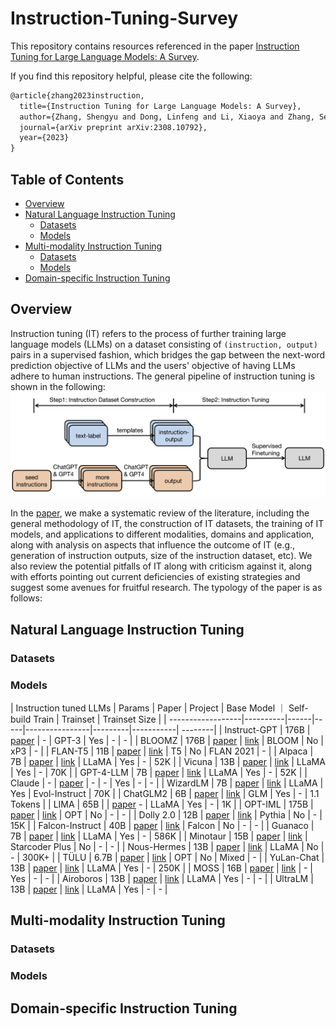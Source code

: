 # Instruction-Tuning-Survey

This repository contains resources referenced in the paper [Instruction Tuning for Large Language Models: A Survey](https://arxiv.org/abs/2308.10792). 

If you find this repository helpful, please cite the following:
```latex
@article{zhang2023instruction,
  title={Instruction Tuning for Large Language Models: A Survey},
  author={Zhang, Shengyu and Dong, Linfeng and Li, Xiaoya and Zhang, Sen and Sun, Xiaofei and Wang, Shuhe and Li, Jiwei and Hu, Runyi and Zhang, Tianwei and Wu, Fei and others},
  journal={arXiv preprint arXiv:2308.10792},
  year={2023}
}
```

## Table of Contents 
* [Overview](#Overview)
* [Natural Language Instruction Tuning](Instruction-Tuned-LLMs)
  * [Datasets](#Datasets)
  * [Models](#Models)
* [Multi-modality Instruction Tuning](Multi-modality-Instruction-Tuning)
  * [Datasets](#Datasets)
  * [Models](#Models)
* [Domain-specific Instruction Tuning](Domain-specific-Instruction-Tuning)
  

## Overview

Instruction tuning (IT) refers to the process of further training large language models (LLMs) on a dataset consisting 
of `(instruction, output)` pairs
 in a supervised fashion, 
which bridges the gap between the next-word prediction objective of LLMs and the users' objective of having LLMs adhere 
to human instructions. The general pipeline of instruction tuning is shown in the following: 
![link](./assets/method_overview.png)

In the [paper](https://arxiv.org/abs/2308.10792), we make a systematic review of the literature, including the general methodology of IT, 
the construction of IT datasets, the training of IT models, 
and applications to different modalities, domains and application, along with analysis on aspects that influence the outcome of IT (e.g., generation of instruction outputs, size of the instruction dataset, etc). We also 
review the potential pitfalls of IT along with criticism against it, along with efforts
pointing out current deficiencies of existing strategies and suggest some avenues for fruitful research.
The typology of the paper is as follows: 



## Natural Language Instruction Tuning

### Datasets 


### Models

| Instruction tuned LLMs | Params | Paper |  Project | Base Model ｜  Self-build Train | Trainset | Trainset Size |
| ------------------|----------|------|-----|----------------|---------|-----------| --------|
| Instruct-GPT | 176B | [paper]() | -  | GPT-3          | Yes    | -   | - | 
| BLOOMZ | 176B   |  [paper]() |    [link](https://huggingface.co/bigscience/bloomz)  | BLOOM          | No     | xP3       | -  | 
| FLAN-T5 | 11B   |  [paper]()   |     [link](https://huggingface.co/google/flan-t5-xxl)    | T5             | No   | FLAN 2021 | - | 
| Alpaca | 7B     |  [paper]()  |    [link](https://github.com/tatsu-lab/stanford_alpaca)  | LLaMA          | Yes              | -         | 52K  | 
| Vicuna | 13B    |  [paper]()  |    [link](https://github.com/lm-sys/FastChat)   | LLaMA          | Yes              | -         | 70K  | 
| GPT-4-LLM | 7B    |  [paper]()   |     [link](https://github.com/Instruction-Tuning-with-GPT-4/GPT-4-LLM)  | LLaMA          | Yes              | -         | 52K | 
| Claude | -     |  [paper]()  |     -     | -              | Yes              | -         | - | 
| WizardLM | 7B   |  [paper]()   |    [link](https://github.com/nlpxucan/WizardLM)   | LLaMA          | Yes              | Evol-Instruct | 70K  | 
| ChatGLM2 | 6B   |  [paper]()   |    [link](https://github.com/THUDM/ChatGLM2-6B)   | GLM            | Yes              | -         | 1.1 Tokens | 
| LIMA | 65B   |  |  [paper]()  -  | LLaMA          | Yes              | -         | 1K  | 
| OPT-IML | 175B |  [paper]()  |    [link](https://huggingface.co/facebook/opt-iml-30b)   | OPT            | No               | -         | - | 
| Dolly 2.0 | 12B  |  [paper]()  |    [link](https://github.com/databrickslabs/dolly)    | Pythia         | No               | -         | 15K  | 
| Falcon-Instruct | 40B  |  [paper]()  |   [link](https://huggingface.co/tiiuae/falcon-40b-instruct)    | Falcon         | No               | -         | - | 
| Guanaco | 7B   |  [paper]()  |    [link](https://huggingface.co/JosephusCheung/Guanaco)    | LLaMA          | Yes              | -         | 586K | 
| Minotaur | 15B   |  [paper]()   |    [link](https://huggingface.co/openaccess-ai-collective/minotaur-15b)  | Starcoder Plus | No               | -         | -  | 
| Nous-Hermes | 13B  |  [paper]()   |    [link](https://huggingface.co/NousResearch/Nous-Hermes-13b)   | LLaMA          | No               | -         | 300K+ | 
| TÜLU  | 6.7B  |  [paper]()  |   [link](https://github.com/allenai/open-instruct)   | OPT            | No     | Mixed     | - | 
| YuLan-Chat | 13B  |  [paper]()  |    [link](https://github.com/RUC-GSAI/YuLan-Chat)    | LLaMA          | Yes     | -         | 250K  | 
| MOSS  | 16B   |  [paper]()  |    [link](https://github.com/OpenLMLab/MOSS)   | -              | Yes        | -         | -  | 
| Airoboros  | 13B   |  [paper]() |    [link](https://github.com/jondurbin/airoboros)    | LLaMA          | Yes              | -         | -  | 
| UltraLM | 13B    |  [paper]() |    [link](https://github.com/thunlp/UltraChat)   | LLaMA          | Yes              | -         | - | 

## Multi-modality Instruction Tuning

### Datasets

### Models

## Domain-specific Instruction Tuning


